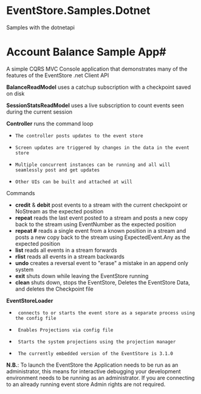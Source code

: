 EventStore.Samples.Dotnet
=========================

Samples with the dotnetapi

# Account Balance Sample App#
A simple CQRS MVC Console application that demonstrates many of the features of the EventStore .net Client API

**BalanceReadModel** uses a catchup subscription with a checkpoint saved on disk

**SessionStatsReadModel** uses a live subscription to count events seen during the current session

**Controller** runs the command loop

-     The controller posts updates to the event store
-     Screen updates are triggered by changes in the data in the event store
-     Multiple concurrent instances can be running and all will seamlessly post and get updates
-     Other UIs can be built and attached at will
   
Commands

- **credit** & **debit** post events to a stream with the current checkpoint or NoStream as the expected position
- **repeat** reads the last event posted to a stream and posts a new copy back to the stream using EventNumber as the expected position
- **repeat #** reads a single event from a known position in a stream and posts a new copy back to the stream using ExpectedEvent.Any as the expected position
- **list** reads all events in a stream forwards
- **rlist** reads all events in a stream backwards
- **undo** creates a reversal event to "erase" a mistake in an append only system
- **exit** shuts down while leaving the EventStore running
- **clean** shuts down, stops the EventStore, Deletes the EventStore Data, and deletes the Checkpoint file

**EventStoreLoader** 

-      connects to or starts the event store as a separate process using the config file     
-      Enables Projections via config file
-      Starts the system projections using the projection manager
-      The currently embedded version of the EventStore is 3.1.0
     
**N.B.**: To launch the EventStore the Application needs to be run as an administrator,
this means for interactive debugging your development environment needs to be running as an administrator.
If you are connecting to an already running event store Admin rights are not required. 


   